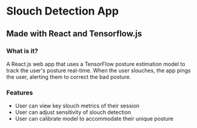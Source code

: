 # Slouch Detection App
## Made with React and Tensorflow.js

### What is it?
A React.js web app that uses a TensorFlow posture estimation model to track the user's posture real-time. When the user slouches, the app pings the user, alerting them to correct the bad posture. 

### Features
- User can view key slouch metrics of their session
- User can adjust sensitivity of slouch detection
- User can calibrate model to accommodate their unique posture


